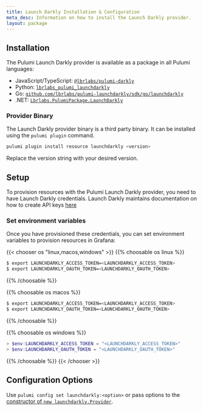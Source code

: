 ```yaml
---
title: Launch Darkly Installation & Configuration
meta_desc: Information on how to install the Launch Darkly provider.
layout: package
---
```


## Installation

The Pulumi Launch Darkly provider is available as a package in all Pulumi languages:

* JavaScript/TypeScript: [`@lbrlabs/pulumi-darkly`](https://www.npmjs.com/package/@lbrlabs/pulumi-launchdarkly)
* Python: [`lbrlabs_pulumi_launchdarkly`](https://pypi.org/project/lbrlabs-pulumi-launchdarkly/)
* Go: [`github.com/lbrlabs/pulumi-launchdarkly/sdk/go/launchdarkly`](https://pkg.go.dev/github.com/lbrlabs/pulumi-launchdarkly/sdk)
* .NET: [`Lbrlabs.PulumiPackage.LaunchDarkly`](https://www.nuget.org/packages/Lbrlabs.PulumiPackage.LaunchDarkly)

### Provider Binary

The Launch Darkly provider binary is a third party binary. It can be installed using the `pulumi plugin` command.

```bash
pulumi plugin install resource launchdarkly <version>
```

Replace the version string with your desired version.

## Setup

To provision resources with the Pulumi Launch Darkly provider, you need to have Launch Darkly credentials. Launch Darkly maintains documentation on how to create API keys [here](https://docs.launchdarkly.com/home/account-security/api-access-tokens)

### Set environment variables

Once you have provisioned these credentials, you can set environment variables to provision resources in Grafana:

{{< chooser os "linux,macos,windows" >}}
{{% choosable os linux %}}

```bash
$ export LAUNCHDARKLY_ACCESS_TOKEN=<LAUNCHDARKLY_ACCESS_TOKEN>
$ export LAUNCHDARKLY_OAUTH_TOKEN=<LAUNCHDARKLY_OAUTH_TOKEN>
```

{{% /choosable %}}

{{% choosable os macos %}}

```bash
$ export LAUNCHDARKLY_ACCESS_TOKEN=<LAUNCHDARKLY_ACCESS_TOKEN>
$ export LAUNCHDARKLY_OAUTH_TOKEN=<LAUNCHDARKLY_OAUTH_TOKEN>
```

{{% /choosable %}}

{{% choosable os windows %}}

```powershell
> $env:LAUNCHDARKLY_ACCESS_TOKEN = "<LAUNCHDARKLY_ACCESS_TOKEN>"
> $env:LAUNCHDARKLY_OAUTH_TOKEN = "<LAUNCHDARKLY_OAUTH_TOKEN>"
```

{{% /choosable %}}
{{< /chooser >}}

## Configuration Options

Use `pulumi config set launchdarkly:<option>` or pass options to the [constructor of `new launchdarkly.Provider`](/registry/packages/launchdarkly/api-docs/provider).
